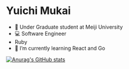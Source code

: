 # Yuichi Mukai

- 📝 Under Graduate student at Meiji University
- 💻 Software Engineer
- Ruby
- 🌱 I’m currently learning React and Go 

[![Anurag's GitHub stats](https://github-readme-stats.vercel.app/api?username=yuichimukai)](https://github.com/anuraghazra/github-readme-stats)
